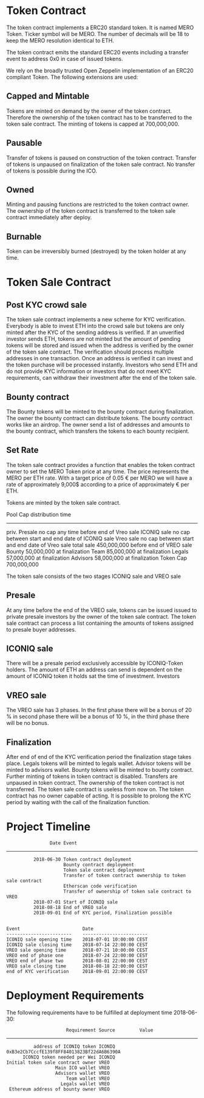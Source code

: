 Token Contract
===========

The token contract implements a ERC20 standard token. It is named MERO Token.
Ticker symbol will be MERO. 
The number of decimals will be 18 to keep the MERO resolution identical to ETH.

The token contract emits the standard ERC20 events including a transfer
event to address 0x0 in case of issued tokens.

We rely on the broadly trusted Open Zeppelin implementation of an
ERC20 compliant Token. The following extensions are used:

Capped and Mintable
-------------------

Tokens are minted on demand by the owner of the token contract.
Therefore the ownership of the token contract has to be transferred to
the token sale contract. The minting of tokens is capped at 700,000,000.

Pausable
--------

Transfer of tokens is paused on construction of the token contract.
Transfer of tokens is unpaused on finalization of the token sale
contract. No transfer of tokens is possible during the ICO.

Owned
-----

Minting and pausing functions are restricted to the token contract
owner. The ownership of the token contract is transferred to the token
sale contract immediately after deploy.

Burnable
--------

Token can be irreversibly burned (destroyed) by the token holder at any
time.

Token Sale Contract
===================


Post KYC crowd sale
-------------------

The token sale contract implements a new scheme for KYC verification. Everybody is able to invest ETH into the crowd sale but tokens are only minted after the KYC of the sending address is verified. 
If an unverified investor sends ETH, tokens are not minted but the amount of pending tokens will be stored and issued when the address is verified by the owner of the token sale contract. 
The verification should process multiple addresses in one transaction.
Once an address is verified it can invest and the token purchase will be processed instantly. Investors who send ETH and do not provide KYC information or investors that do not meet KYC requirements, can withdraw their investment after the end of the token sale. 

Bounty contract
---------------

The Bounty tokens will be minted to the bounty contract during finalization. The owner the bounty contract can distribute tokens. The bounty contract works like an airdrop. The owner send a list of addresses and amounts to the bounty contract, which transfers the tokens to each bounty recipient.


Set Rate
--------

The token sale contract provides a function that enables the token
contract owner to set the MERO Token price at any time. The
price represents the MERO per ETH rate. With a target
price of $0.05$ € per MERO we will have a rate of
approximately 9,000$ according to a price of approximately € per ETH.


Tokens are minted by the token sale contract.

  Pool                   Cap               distribution time
  ---------- ----- ------------- ---------------------------------------
  priv. Presale      no cap       any time before end of Vreo sale
  ICONIQ sale	     no cap       between start and end date of ICONIQ sale
  Vreo sale          no cap       between start and end date of Vreo sale
  total sale         450,000,000  before end of VREO sale
  Bounty              50,000,000             at finalization
  Team                85,000,000             at finalization
  Legals              57,000,000             at finalization
  Advisors            58,000,000             at finalization
  Token Cap          700,000,000 

The token sale consists of the two stages ICONIQ sale and VREO sale




Presale
-------

At any time before the end of the VREO sale, tokens can be issued issued 
to private presale investors by the owner of the token sale contract. The token sale contract can process a list containing the amounts of tokens assigned to presale buyer addresses. 

ICONIQ sale
-----------

There will be a presale period exclusively accessible by ICONIQ-Token holders. The amount of ETH an address can send is dependent on the amount of ICONIQ token it holds sat the time of investment. 
Investors 

VREO sale
---------

The VREO sale has 3 phases. In the first phase there will be a bonus of 20 % in second phase there will be a bonus of 10 %,  in the third phase there will be no bonus.

Finalization
------------

After end of end of the KYC verification period the finalization stage
takes place. Legals tokens will be minted to legals wallet. Advisor  tokens will be minted to advisors wallet. Bounty tokens will be minted to  bounty contract. Further minting of tokens in token contract is disabled. Transfers are unpaused in token contract. The ownership of the token
contract is not transferred. The token sale contract is useless from now
on. The token contract has no owner capable of acting.
It is possible to prolong the KYC period by waiting with the call of the finalization function.


Project Timeline
================



                    Date Event
  ---------------------- --------------------------------------------------------------
              2018-06-30 Token contract deployment
                         Bounty contract deployment
                         Token sale contract deployment
                         Transfer of token contract ownership to token sale contract
                         Etherscan code verification
                         Transfer of ownership of token sale contract to VREO
              2018-07-01 Start of ICONIQ sale
              2018-08-18 End of VREO sale
              2018-09-01 End of KYC period, Finalization possible


    Event                       Date
    ------------------------    ------------------------
    ICONIQ sale opening time    2018-07-01 10:00:00 CEST
    ICONIQ sale closing time    2018-07-14 22:00:00 CEST
    VREO sale opening time      2018-07-21 10:00:00 CEST
    VREO end of phase one       2018-07-24 22:00:00 CEST
    VREO end of phase two       2018-08-01 22:00:00 CEST
    VREO sale closing time      2018-08-18 22:00:00 CEST
    end of KYC verification     2018-09-01 22:00:00 CEST

Deployment Requirements
=======================

The following requirements have to be fulfilled at deployment time
2018-06-30:

                          Requirement Source         Value
  ----------------------------------- -------------- --------------------------------------------
              address of ICONIQ token ICONIQ         0xB3e2Cb7CccfE139f8FF84013823Bf22dA6B6390A     
          ICONIQ token needed per Wei ICONIQ
    Initial token sale contract owner VREO
                      Main ICO wallet VREO           
                      Advisors wallet VREO
                          Team wallet VREO    
                        Legals wallet VREO
     Ethereum address of bounty owner VREO
                 
                                    



         
